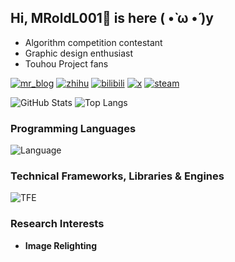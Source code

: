 ## Hi, MRoldL001🍵 is here ( •̀ ω •́ )y
- Algorithm competition contestant
- Graphic design enthusiast
- Touhou Project fans

[![mr_blog](https://img.shields.io/badge/----MR__Blog-268785?style=flat-square&logo=wordpress&logoColor=ffffff)](http://www.mroldl001.top) [![zhihu](https://img.shields.io/badge/知乎-0084FF?style=flat-square&logo=zhihu&logoColor=ffffff)](https://www.zhihu.com/people/mroldl001) [![bilibili](https://img.shields.io/badge/Bilibili-00A1D6?style=flat-square&logo=bilibili&logoColor=ffffff)](https://space.bilibili.com/244751581) [![x](https://img.shields.io/badge/X-000000?style=flat-square&logo=x&logoColor=ffffff)](https://x.com/MRoldL001) [![steam](https://img.shields.io/badge/Steam-000000?style=flat-square&logo=steam&logoColor=ffffff)](https://steamcommunity.com/id/MRoldL001)

![GitHub Stats](https://github-readme-stats.vercel.app/api?username=MRoldL001&show_icons=true&theme=shadow_green)
![Top Langs](https://github-readme-stats.vercel.app/api/top-langs/?username=MRoldL001&layout=compact&theme=shadow_green)

### Programming Languages
![Language](https://skillicons.dev/icons?i=c,cpp,java,kotlin,python,html,css&theme=light)

### Technical Frameworks, Libraries & Engines
![TFE](https://skillicons.dev/icons?i=godot,spring,pytorch&theme=light)

### Research Interests
- **Image Relighting**
